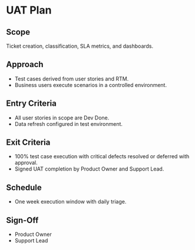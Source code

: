 # UAT Plan

## Scope
Ticket creation, classification, SLA metrics, and dashboards.

## Approach
- Test cases derived from user stories and RTM.
- Business users execute scenarios in a controlled environment.

## Entry Criteria
- All user stories in scope are Dev Done.
- Data refresh configured in test environment.

## Exit Criteria
- 100% test case execution with critical defects resolved or deferred with approval.
- Signed UAT completion by Product Owner and Support Lead.

## Schedule
- One week execution window with daily triage.

## Sign-Off
- Product Owner
- Support Lead
